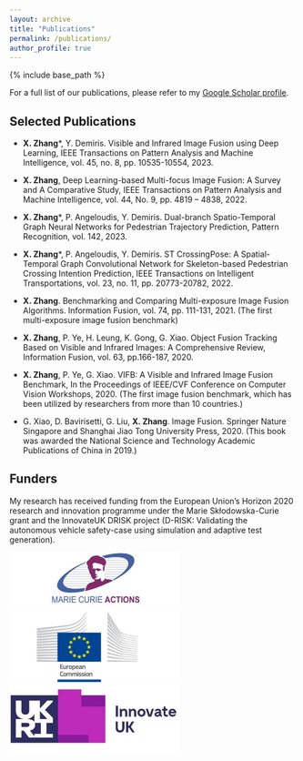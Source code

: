 ```yaml
---
layout: archive
title: "Publications"
permalink: /publications/
author_profile: true
---
```

{% include base_path %}

For a full list of our publications, please refer to my [Google Scholar profile](https://scholar.google.com/citations?user=w-7b36cAAAAJ&hl=en).

Selected Publications
---------------------

- **X. Zhang***, Y. Demiris. Visible and Infrared Image Fusion using Deep Learning, IEEE Transactions on Pattern Analysis and Machine Intelligence, vol. 45, no. 8, pp. 10535-10554, 2023.
 
- **X. Zhang**, Deep Learning-based Multi-focus Image Fusion: A Survey and A Comparative Study, IEEE Transactions on Pattern Analysis and Machine Intelligence, vol. 44, No. 9, pp. 4819 – 4838, 2022.

- **X. Zhang***, P. Angeloudis, Y. Demiris. Dual-branch Spatio-Temporal Graph Neural Networks for Pedestrian Trajectory Prediction, Pattern Recognition, vol. 142, 2023.

- **X. Zhang***, P. Angeloudis, Y. Demiris. ST CrossingPose: A Spatial-Temporal Graph Convolutional Network for Skeleton-based Pedestrian Crossing Intention Prediction, IEEE Transactions on Intelligent Transportations, vol. 23, no. 11, pp. 20773-20782, 2022.

- **X. Zhang**. Benchmarking and Comparing Multi-exposure Image Fusion Algorithms. Information Fusion, vol. 74, pp. 111-131, 2021. (The first multi-exposure image fusion benchmark)

- **X. Zhang**, P. Ye, H. Leung, K. Gong, G. Xiao. Object Fusion Tracking Based on Visible and Infrared  Images: A Comprehensive Review, Information Fusion, vol. 63, pp.166-187, 2020.

- **X. Zhang**, P. Ye, G. Xiao. VIFB: A Visible and Infrared Image Fusion Benchmark, In the Proceedings of IEEE/CVF Conference on Computer Vision Workshops, 2020. (The first image fusion benchmark, which has been utilized by researchers from more than 10 countries.)

- G. Xiao, D. Bavirisetti, G. Liu, **X. Zhang**. Image Fusion. Springer Nature Singapore and Shanghai Jiao Tong University Press, 2020. (This book was awarded the National Science and Technology Academic Publications of China in 2019.) 

Funders
--
My research has received funding from the European Union’s Horizon 2020 research and innovation programme under the Marie Skłodowska-Curie grant and the InnovateUK DRISK project (D-RISK: Validating the autonomous vehicle safety-case using simulation and adaptive test generation).

<div style="display:inline-block">
  <img src="/images/marie-curie.jpg" alt="image1" width="300">
  <img src="/images/eu.jpg" alt="image2" width="300">
  <img src="/images/innovateuk.jpg" alt="image3" width="300">
</div>